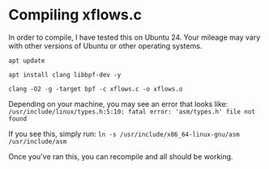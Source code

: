 # Compiling xflows.c
In order to compile, I have tested this on Ubuntu 24. Your mileage may vary with other versions of Ubuntu or other operating systems.

```
apt update

apt install clang libbpf-dev -y

clang -O2 -g -target bpf -c xflows.c -o xflows.o
```

Depending on your machine, you may see an error that looks like:
`/usr/include/linux/types.h:5:10: fatal error: 'asm/types.h' file not found`

If you see this, simply run:
`ln -s /usr/include/x86_64-linux-gnu/asm /usr/include/asm`

Once you've ran this, you can recompile and all should be working.